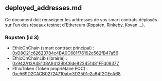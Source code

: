 ## deployed_addresses.md
Ce document doit renseigner les addresses de vos smart contrats déployés sur l'un des réseaux testnet d'Ethereum (Ropsten, Rinkeby, Kovan ...). 

### Ropsten (id 3)

* EthicOnChain (smart contract principal) : [0xD8C21c62623784c4BA0C681f76192d562fB47a56](https://ropsten.etherscan.io/address/0xD8C21c62623784c4BA0C681f76192d562fB47a56)
* EthicOnChainLib (librairie) : [0x942A13A48108A9412BbC6de823451481FFd06377](https://ropsten.etherscan.io/address/0x942A13A48108A9412BbC6de823451481FFd06377)
* EthicToken (Token propriétaire EOC) : [0xe569D2CACB02724710abc3D2501c2a64f2CEeA68](https://ropsten.etherscan.io/address/0xe569D2CACB02724710abc3D2501c2a64f2CEeA68)
